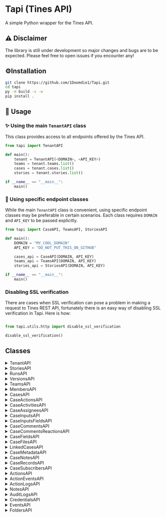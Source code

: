 # Tapi (Tines API)
A simple Python wrapper for the Tines API.

## ⚠ Disclaimer 
The library is still under development so major changes and bugs are to be expected. Please feel free to open issues if you encounter any!

## ⚙️Installation 
```bash
git clone https://github.com/1Doomdie1/Tapi.git
cd tapi
py -m build -s -w
pip install .
```

## 🔄 Usage

### ✨ Using the main `TenantAPI` class
This class provides access to all endpoints offered by the Tines API.

```python
from tapi import TenantAPI

def main():
    tenant = TenantAPI(<DOMAIN>, <API_KEY>)
    teams = tenant.teams.list()
    cases = tenant.cases.list()
    stories = tenant.stories.list()

if __name__ == "__main__":
    main()
```

### 🔧 Using specific endpoint classes
While the main `TenantAPI` class is convenient, using specific endpoint classes may be preferable in certain scenarios. Each class requires `DOMAIN` and `API_KEY` to be passed explicitly.

```python
from tapi import CaseAPI, TeamsAPI, StoriesAPI

def main():
    DOMAIN = "MY_COOL_DOMAIN"
    API_KEY = "DO_NOT_PUT_THIS_ON_GITHUB"

    cases_api = CaseAPI(DOMAIN, API_KEY)
    teams_api = TeamsAPI(DOMAIN, API_KEY)
    stories_api = StoriesAPI(DOMAIN, API_KEY)

if __name__ == "__main__":
    main()
```

### Disabling SSL verification
There are cases when SSL verification can pose a problem in making a request to Tines REST API, fortunately
there is an easy way of disabling SSL verification in Tapi. Here is how:

```python

from tapi.utils.http import disable_ssl_verification

disable_ssl_verification()
```

## Classes

<details>
<summary>TenantAPI</summary>
This class is designed to be used as a "parent" class from which all other endpoints in tines can be accessed.

### Methods

| **Method** | **Description**                        |
|------------|----------------------------------------|
| `info`     | Retries information about the tenant.  |

### Subclasses

| **Path**                | **Class**        | **Description**                   |
|-------------------------|------------------|-----------------------------------|
| `TenantAPI.cases`       | `CaseAPI`        | Manage cases.                     |
| `TenantAPI.teams`       | `TeamsAPI`       | Manage teams.                     |
| `TenantAPI.events`      | `EventsAPI`      | Manage tenant-wide action events. |
| `TenantAPI.stories`     | `StoriesAPI`     | Manage workflows.                 |
| `TenantAPI.folders`     | `FoldersAPI`     | Manage folders.                   |
| `TenantAPI.audit_logs`  | `AuditLogsAPI`   | Pull tenant logs.                 |
| `TenantAPI.credentials` | `CredentialsAPI` | Manage tenant credentials.        |


### Usage:
```python
from json import dumps
from tapi import TenantAPI

def main():
    DOMAIN  = "my-cool-domain-1234"
    API_KEY = "do_not_put_this_on_github_lol"
    
    tenant = TenantAPI(DOMAIN, API_KEY)
    
    cases = tenant.cases.list()
    
    print(dumps(cases, indent = 4))
```
```json5
{
    "body": {
        "cases": [
            {
                "case_id": 1,
                "name": "My Case Name",
                "description": "",
                "status": "OPEN",
                //...[snip]...//
            }
        //...[snip]...//
        ]
    },
    "headers": {...},
    "status_code": ...
}
```

</details>

<details>
<summary>StoriesAPI</summary>
Manage tines workflows.

### Methods

| **Method**     | **Description**                         |
|----------------|-----------------------------------------|
| `create`       | Create story.                           |
| `get`          | Get story details.                      |
| `update`       | Update story details.                   |
| `list`         | List all stories in the tenant or team. |
| `delete`       | Delete story.                           |
| `batch_delete` | Delete multiple stories.                |
| `export`       | Export story.                           |
| `import_`      | Import story.                           |

### Subclasses

| **Path**                           | **Class**          | **Description**              |
|------------------------------------|--------------------|------------------------------|
| `TenantAPI.stories.runs`           | `RunsAPI`          | Manage case runs.            |
| `TenantAPI.stories.notes`          | `NotesAPI`         | Manage case notes.           |
| `TenantAPI.stories.actions`        | `ActionsAPI`       | Manage case actions.         |
| `TenantAPI.stories.versions`       | `VersionsAPI`      | Manage case versions.        |
| `TenantAPI.stories.change_request` | `ChangeRequestAPI` | Manage case change requests. |

### Usage:

```python
from json import dumps
from tapi import StoriesAPI

def main():
    DOMAIN  = "my-cool-domain-1234"
    API_KEY = "do_not_put_this_on_github_lol"
    
    stories_api = StoriesAPI(DOMAIN, API_KEY)
    
    stories = stories_api.list()
    
    print(dumps(stories, indent = 4))
```
```json5
{
    "body": {
        "stories": [
            {
                "name": "Testing",
                "user_id": 1234,
                "description": null,
                "keep_events_for": 604800,
                "disabled": false,
                "priority": false
                //...[snip]...//
            }
        //...[snip]...//
        ]
    },
    "headers": {...},
    "status_code": ...
}
```

</details>

<details>
<summary>RunsAPI</summary>
Manage workflows runs.

### Methods

| **Method** | **Description**                            |
|------------|--------------------------------------------|
| `events`   | Retrieve a list of events for a story run. |
| `list`     | Retrieve a list of story runs.             |

### Subclasses
- **None**

### Usage

```python
from json import dumps
from tapi import RunsAPI

def main():
    DOMAIN  = "my-cool-domain-1234"
    API_KEY = "do_not_put_this_on_github_lol"
    
    story_run_api = RunsAPI(DOMAIN, API_KEY)
    
    runs = story_run_api.list(
        story_id = 1234
    )
    
    print(dumps(runs, indent = 4))
```
```json5
{
    "body": {
        "story_runs": [
            {
                "guid": "1b3087a2-1589-4fb8-8259-d74d38fccfb2",
                "duration": 0,
                "story_id": 1234,
                "start_time": "2025-01-27T21:13:20Z",
                "end_time": "2025-01-27T21:13:20Z",
                "action_count": 1,
                "event_count": 1,
                "story_mode": "LIVE"
            },
            //...[snip]...//
        ]
    },
    "headers": {...},
    "status_code": ...
}
```

</details>

<details>
<summary>VersionsAPI</summary>
Manage stories versions.

### Methods

| **Method** | **Description**                    |
|------------|------------------------------------|
| `create`   | Create a story version.            |
| `get`      | Retrieve a story version.          |
| `update`   | Update a story version.            |
| `list`     | Retrieve a list of story versions. |
| `delete`   | Delete a story version.            |

### Subclasses
- **None**

### Usage:

```python
from json import dumps
from tapi import VersionsAPI

def main():
    DOMAIN  = "my-cool-domain-1234"
    API_KEY = "do_not_put_this_on_github_lol"
    
    story_version_api = VersionsAPI(DOMAIN, API_KEY)
    
    versions = story_version_api.list(
        story_id = 1234
    )
    
    print(dumps(versions, indent = 4))
```
```json5
{
    "body": {
        "story_versions": [
            {
                "id": 69670,
                "name": "",
                "description": "",
                "timestamp": "2025-01-27T21:20:00Z"
            },
            //...[snip]...//
        ],
    },
    "headers": {...},
    "status_code": ...
}
```

</details>

<details>
<summary>TeamsAPI</summary>
Manage tines teams.

### Methods

| **Method** | **Description**                       |
|------------|---------------------------------------|
| `create`   | Create a team in Tines.               |
| `get`      | Retrieve a single team or case group. |
| `update`   | Update a team.                        |
| `list`     | Retrieve a list of teams.             |
| `delete`   | Delete a team or case group.          |

### Subclasses

| **Path**                  | **Class**          | **Description**      |
|---------------------------|--------------------|----------------------|
| `TenantAPI.teams.members` | `MembersAPI`       | Manage team members. |

### Usage:

```python
from json import dumps
from tapi import TeamsAPI

def main():
    DOMAIN  = "my-cool-domain-1234"
    API_KEY = "do_not_put_this_on_github_lol"
    
    teams_api = TeamsAPI(DOMAIN, API_KEY)
    
    teams = teams_api.list()
    
    print(dumps(teams, indent = 4))
```
```json5
{
    "body": {
        "teams": [
            {
                "id": 12345,
                "name": "My Team",
                "groups": []
            },
            //...[snip]...//
        ],
    },
    "headers": {...},
    "status_code": ...
}
```

</details>

<details>
<summary>MembersAPI</summary>
Manage teams members.

### Methods

| **Method**      | **Description**                     |
|-----------------|-------------------------------------|
| `list`          | Retrieve a list of team members.    |
| `remove`        | Remove a user from a team.          |
| `invite`        | Invite a user to join a team.       |
| `resend_invite` | Resend a team invitation to a user. |

### Subclasses
- **None**

### Usage:

```python
from json import dumps
from tapi import MembersAPI

def main():
    DOMAIN  = "my-cool-domain-1234"
    API_KEY = "do_not_put_this_on_github_lol"
    
    members_api = MembersAPI(DOMAIN, API_KEY)
    
    members = members_api.list(team_id = 1234)
    
    print(dumps(members, indent = 4))
```
```json5
{
    "body": {
        "members": [
            {
                "id": 1234,
                "first_name": "John",
                "last_name": "Doe",
                "email": "john@doe.io",
                "is_admin": true,
                "created_at": "2025-01-27T17:33:33Z",
                "last_seen": "2025-02-03T18:42:23Z",
                "invitation_accepted": true,
                "role": "TEAM_ADMIN"
            },
            //...[snip]...//
        ],
    },
    "headers": {...},
    "status_code": ...
}
```

</details>

<details>
<summary>CasesAPI</summary>
Manage tines cases.

### Methods

| **Method** | **Description**           |
|------------|---------------------------|
| `create`   | Create a case.            |
| `get`      | Retrieve a single case.   |
| `download` | Retrieve a PDF of a case. |
| `update`   | Update a case.            |
| `list`     | Retrieve a list of cases. |
| `delete`   | Delete a case.            |

### Subclasses

| **Path**                       | **Class**            | **Description**          |
|--------------------------------|----------------------|--------------------------|
| `TenantAPI.cases.files`        | `CaseFilesAPI`       | Manage case files.       |
| `TenantAPI.cases.notes`        | `CaseNotesAPI`       | Manage case notes.       |
| `TenantAPI.cases.inputs`       | `CaseInputsAPI`      | Manage case inputs.      |
| `TenantAPI.cases.fields`       | `CaseFieldsAPI`      | Manage case fields.      |
| `TenantAPI.cases.linked_cases` | `LinkedCasesAPI`     | Manage linked cases.     |
| `TenantAPI.cases.actions`      | `CaseActionsAPI`     | Manage case actions.     |
| `TenantAPI.cases.records`      | `CaseRecordsAPI`     | Manage case records.     |
| `TenantAPI.cases.comments`     | `CaseCommentsAPI`    | Manage case comments.    |
| `TenantAPI.cases.metadata`     | `CaseMetadataAPI`    | Manage case metadata.    |
| `TenantAPI.cases.assignees`    | `CaseAssigneesAPI`   | Manage case assignees.   |
| `TenantAPI.cases.activities`   | `CaseActivitiesAPI`  | Manage case activities.  |
| `TenantAPI.cases.subscribers`  | `CaseSubscribersAPI` | Manage case subscribers. |

### Usage:

```python
from json import dumps
from tapi import CaseAPI

def main():
    DOMAIN  = "my-cool-domain-1234"
    API_KEY = "do_not_put_this_on_github_lol"
    
    case_api = CaseAPI(DOMAIN, API_KEY)
    
    cases = case_api.list()
    
    print(dumps(cases, indent = 4))
```
```json5
{
    "body": {
        "cases": [
            {
                "case_id": 1,
                "name": "My Case",
                "description": "",
                "status": "OPEN",
                "sub_status": {
                  "id": 38482,
                  "name": "To do"
                },
                //...[snip]...//
            },
        ],
    },
    "headers": {...},
    "status_code": ...
}
```

</details>

<details>
<summary>CaseActionsAPI</summary>
Manage case actions.

### Methods

| **Method**     | **Description**                                      |
|----------------|------------------------------------------------------|
| `create`       | Create a new case action on a specified case.        |
| `get`          | Retrieve a specific case action.                     |
| `update`       | Update an action.                                    |
| `list`         | Retrieve a list of case actions for a specific case. |
| `delete`       | Delete an existing case action.                      |
| `batch_update` | Update the actions on a case                         |

### Subclasses
- **None**

### Usage:

```python
from json import dumps
from tapi import CaseActionsAPI

def main():
    DOMAIN  = "my-cool-domain-1234"
    API_KEY = "do_not_put_this_on_github_lol"
    
    case_actions_api = CaseActionsAPI(DOMAIN, API_KEY)
    
    actions = case_actions_api.list(case_id=1234)
    
    print(dumps(actions, indent = 4))
```
```json5
{
    "body": {
        "case_id": 1234,
        "actions": [
            {
                "id": 29907,
                "url": "https://example.tines.com",
                "label": "Complete request",
                "story_name": null,
                "page_emoji": null,
                "story_emoji": null,
                "action_type": "page",
                "action_text": "Open",
                "created_at": "2025-02-03T18:41:59Z",
                "updated_at": "2025-02-03T18:41:59Z"
            },
            //...[snip]...//
        ],
    },
    "headers": {...},
    "status_code": ...
}
```

</details>

<details>
<summary>CaseActivitiesAPI</summary>
Manage case activities.

### Methods

| **Method** | **Description**                                |
|------------|------------------------------------------------|
| `get`      | Retrieve a single case activity.               |
| `list`     | Retrieve a list of case activities for a case. |

### Subclasses
- **None**

### Usage:

```python
from json import dumps
from tapi import CaseActivitiesAPI

def main():
    DOMAIN  = "my-cool-domain-1234"
    API_KEY = "do_not_put_this_on_github_lol"
    
    case_activities_api = CaseActivitiesAPI(DOMAIN, API_KEY)
    
    activities = case_activities_api.list(case_id=1234)
    
    print(dumps(activities, indent = 4))
```
```json5
{
    "body": {
        "case_id": 26,
        "activities": [
            {
                "id": 591299,
                "activity_type": "COMMENTED",
                "value": "Some random comment",
                "created_at": "2025-01-29T21:39:27Z",
                "user": {
                    "user_id": "6868",
                    "first_name": "John",
                    "last_name": "Doe",
                    "email": "john@doe.io",
                    "avatar_url": "",
                    "is_service_account": false
                },
                "reactions": []
            },
            //...[snip]...//
        ],
    },
    "headers": {...},
    "status_code": ...
}
```

</details>

<details>
<summary>CaseAssigneesAPI</summary>
Manage case assignees.

### Methods

| **Method** | **Description**                         |
|------------|-----------------------------------------|
| `list`     | Retrieve a list of assignees of a case. |

### Subclasses
- **None**

### Usage:

```python
from json import dumps
from tapi import CaseAssigneesAPI

def main():
    DOMAIN  = "my-cool-domain-1234"
    API_KEY = "do_not_put_this_on_github_lol"
    
    case_assignees_api = CaseAssigneesAPI(DOMAIN, API_KEY)
    
    assignees = case_assignees_api.list(case_id=1234)
    
    print(dumps(assignees, indent = 4))
```
```json5
{
    "body": {
        "case_id": 1234,
        "assignees": [...],
        //...[snip]...//
    },
    "headers": {...},
    "status_code": ...
}
```

</details>

<details>
<summary>CaseInputsAPI</summary>
Manage case inputs.

### Methods

| **Method** | **Description**                 |
|------------|---------------------------------|
| `create`   | Create a case input on a team.  |
| `get`      | Returns a case input.           |
| `list`     | Returns a list of case inputs.  |

### Subclasses

| **Path**                 | **Class**             | **Description**     |
|--------------------------|-----------------------|---------------------|
| `TenantAPI.cases.inputs` | `CaseInputsFieldsAPI` | Manage Case Inputs. |

### Usage:

```python
from json import dumps
from tapi import CaseInputsAPI

def main():
    DOMAIN  = "my-cool-domain-1234"
    API_KEY = "do_not_put_this_on_github_lol"
    
    case_inputs_api = CaseInputsAPI(DOMAIN, API_KEY)
    
    inputs = case_inputs_api.list()
    
    print(dumps(inputs, indent = 4))
```
```json5
{
    "body": {
        "case_inputs": [
            {
                "id": 412,
                "name": "Create Case Input Unit Test",
                "key": "create_case_input_unit_test",
                "input_type": "number",
                "validation_type": "none",
                "validation_options": {},
                "team": {
                    "id": 10445,
                    "name": "Collaboration Space"
                },
                "created_at": "2025-01-29T18:07:07Z",
                "updated_at": "2025-01-29T18:07:07Z"
            }
        ],
    },
    "headers": {...},
    "status_code": ...
}
```

</details>

<details>
<summary>CaseInputsFieldsAPI</summary>
Manage case input fields.

### Methods

| **Method** | **Description**                            |
|------------|--------------------------------------------|
| `list`     | Retrieve a list of fields of a case input. |

### Subclasses
- **None**

### Usage:

```python
from json import dumps
from tapi import CaseInputsFieldsAPI

def main():
    DOMAIN  = "my-cool-domain-1234"
    API_KEY = "do_not_put_this_on_github_lol"
    
    case_input_fields_api = CaseInputsFieldsAPI(DOMAIN, API_KEY)
    
    input_fields = case_input_fields_api.list(case_input_id=1234)
    
    print(dumps(input_fields, indent = 4))
```
```json5
{
    "body": {
        "fields": [
            {
                "id": 65221,
                "value": "2",
                "case": {
                    "id": 26
                },
                "case_input": {
                    "id": 412,
                    "name": "Input Name"
                }
            }
        ],
    },
    "headers": {...},
    "status_code": ...
}
```

</details>

<details>
<summary>CaseCommentsAPI</summary>
Manage case comments.

### Methods

| **Method** | **Description**                         |
|------------|-----------------------------------------|
| `create`   | Add a comment to a case.                |
| `get`      | Retrieve a single comment for a case.   |
| `update`   | Update an existing case comment.        |
| `list`     | Retrieve a list of comments for a case. |
| `delete`   | Delete a comment from a case.           |

### Subclasses

| **Path**                             | **Class**                  | **Description**                 |
|--------------------------------------|----------------------------|---------------------------------|
| `TenantAPI.cases.comments.reactions` | `CaseCommentsReactionsAPI` | Manage case comments reactions. |

### Usage:

```python
from json import dumps
from tapi import CaseCommentsAPI

def main():
    DOMAIN  = "my-cool-domain-1234"
    API_KEY = "do_not_put_this_on_github_lol"
    
    case_comments_api = CaseCommentsAPI(DOMAIN, API_KEY)
    
    comments = case_comments_api.list(case_id=1234)
    
    print(dumps(comments, indent = 4))
```
```json5
{
    "body": {
        "case_id": 1234,
        "comments": [
            {
                "id": 591299,
                "activity_type": "COMMENTED",
                "value": "Some Comment",
                "created_at": "2025-01-29T21:39:27Z",
                "user": {
                    "user_id": "6868",
                    "first_name": "John",
                    "last_name": "Doe",
                    "email": "john@doe.io",
                    "avatar_url": "",
                    "is_service_account": false
                },
                "reactions": []
            }
            //...[snip]...//
        ],
    },
    "headers": {...},
    "status_code": ...
}
```

</details>

<details>
<summary>CaseCommentsReactionsAPI</summary>
Manage comments reactions.

### Methods

| **Method** | **Description**                   |
|------------|-----------------------------------|
| `add`      | Add a reaction to a comment.      |
| `remove`   | Remove a reaction from a comment. |


### Subclasses
- **None**

### Usage:

```python
from json             import dumps
from tapi.utils.types import ReactionType
from tapi             import CaseCommentsReactionsAPI


def main():
    DOMAIN = "my-cool-domain-1234"
    API_KEY = "do_not_put_this_on_github_lol"

    comments_reactions_api = CaseCommentsReactionsAPI(DOMAIN, API_KEY)

    reaction = comments_reactions_api.add(
        case_id=1234,
        comment_id=5678,
        value=ReactionType.PLUS_ONE
    )

    print(dumps(reaction, indent=4))
```
```json5
{
    "body": {
        "reactions": [
            {
                "emoji": ":+1:",
                "reactants": [
                    {
                        "user_id": 6866,
                        "user_name": "John Doe",
                        "reacted_at": "2025-02-04T03:40:14+00:00"
                    }
                ]
            }
        ],
    //...[snip]...//
    },
    "headers": {...},
    "status_code": ...
}
```

</details>

<details>
<summary>CaseFieldsAPI</summary>
Manage case fields.

### Methods

| **Method** | **Description**                       |
|------------|---------------------------------------|
| `create`   | Add a field to a case.                |
| `get`      | Retrieve a single field for a case.   |
| `update`   | Update an existing case field.        |
| `list`     | Retrieve a list of fields for a case. |
| `delete`   | Delete a field from a case.           |

### Subclasses
- **None**

### Usage:

```python
from json import dumps
from tapi import CaseFieldsAPI

def main():
    DOMAIN  = "my-cool-domain-1234"
    API_KEY = "do_not_put_this_on_github_lol"
    
    case_fields_api = CaseFieldsAPI(DOMAIN, API_KEY)
    
    case_fields = case_fields_api.list(case_id=1234)
    
    print(dumps(case_fields, indent = 4))
```
```json5
{
    "body": {
        "case_id": 1234,
        "fields": [
            {
                "id": 65221,
                "value": "2",
                "case_input": {
                    "id": 412,
                    "key": "input_name",
                    "name": "Input Name"
                }
            },
            //...[snip]...//
        ],
    },
    "headers": {...},
    "status_code": ...
}
```

</details>

<details>
<summary>CaseFilesAPI</summary>
Manage case files.

### Methods

| **Method** | **Description**                      |
|------------|--------------------------------------|
| `create`   | Attach a file to a case.             |
| `get`      | Retrieve details for a case file.    |
| `list`     | Retrieve a list of files for a case. |
| `delete`   | Delete a file from a case.           |
| `download` | Retrieve a case file attachment.     |

### Subclasses
- **None**

### Usage:

```python
from json import dumps
from tapi import CaseFilesAPI

def main():
    DOMAIN  = "my-cool-domain-1234"
    API_KEY = "do_not_put_this_on_github_lol"
    
    case_files_api = CaseFilesAPI(DOMAIN, API_KEY)
    
    files = case_files_api.list(case_id=1234)
    
    print(dumps(files, indent = 4))
```
```json5
{
    "body": {
        "files": [
            {
                "id": 592294,
                "activity_type": "FILE_ATTACHED_AND_COMMENTED",
                "value": "Testing comment",
                "file": {
                    "filename": "My File",
                    "url": "https://my-cool-domain-1234.tines.com/api/v2/cases/1234/files/592294/download"
                },
                "created_at": "2025-02-01T22:14:36Z",
                "user": {
                    "user_id": "6868",
                    "first_name": "john",
                    "last_name": "doe",
                    "email": "john@doe.io",
                    "avatar_url": "",
                    "is_service_account": false
                },
                "reactions": []
            },
            //...[snip]...//
        ],
        //...[snip]...//
    },
    "headers": {...},
    "status_code": ...
}
```

</details>

<details>
<summary>LinkedCasesAPI</summary>
Manage linked cases.

### Methods

| **Method**     | **Description**                                        |
|----------------|--------------------------------------------------------|
| `create`       | Link two cases together by creating a new case link.   |
| `list`         | Retrieve the linked cases for a case.                  |
| `delete`       | Unlink two cases by deleting a case link.              |
| `batch_create` | Batch link cases together by creating a new case link. |

### Subclasses
- **None**

### Usage:

```python
from json import dumps
from tapi import LinkedCasesAPI

def main():
    DOMAIN  = "my-cool-domain-1234"
    API_KEY = "do_not_put_this_on_github_lol"
    
    link_case_api = LinkedCasesAPI(DOMAIN, API_KEY)
    
    linked_cases = link_case_api.list(case_id=1234)
    
    print(dumps(linked_cases, indent = 4))
```
```json5
{
    "body": {
        "case_id": 1234,
        "name": "Action Testing Case",
        "linked_cases": [
            {
                "case_id": 58,
                "name": "Case 2 link"
            }
        ],
        //...[snip]...//
    },
    "headers": {...},
    "status_code": ...
}
```

</details>

<details>
<summary>CaseMetadataAPI</summary>
Manage case metadata.

### Methods

| **Method**     | **Description**                                                 |
|----------------|-----------------------------------------------------------------|
| `create`       | Create new metadata key-value pairs for a specified case.       |
| `get`          | Retrieve a specific key-value pair from the metadata of a case. |
| `update`       | Update metadata key-value pairs for a case.                     |
| `list`         | Retrieve the metadata from a case.                              |
| `delete`       | Delete existing metadata key-value pairs in a case.             |

### Subclasses
- **None**

### Usage:

```python
from json import dumps
from tapi import CaseMetadataAPI

def main():
    DOMAIN  = "my-cool-domain-1234"
    API_KEY = "do_not_put_this_on_github_lol"
    
    case_metadata_api = CaseMetadataAPI(DOMAIN, API_KEY)
    
    metadata = case_metadata_api.list(case_id=1234)
    
    print(dumps(metadata, indent = 4))
```
```json5
{
    "body": {
        "case_id": 1234,
        "metadata": {
            "name": "John Doe",
        }
    },
    "headers": {...},
    "status_code": ...
}
```

</details>

<details>
<summary>CaseNotesAPI</summary>
Manage case notes.

### Methods

| **Method**     | **Description**                      |
|----------------|--------------------------------------|
| `create`       | Add a note to a case.                |
| `get`          | Retrieve a single note for a case.   |
| `update`       | Update an existing case note.        |
| `list`         | Retrieve a list of notes for a case. |
| `delete`       | Delete a note from a case.           |

### Subclasses
- **None**

### Usage:

```python
from json import dumps
from tapi import CaseNotesAPI

def main():
    DOMAIN  = "my-cool-domain-1234"
    API_KEY = "do_not_put_this_on_github_lol"
    
    case_notes_api = CaseNotesAPI(DOMAIN, API_KEY)
    
    notes = case_notes_api.list(case_id=1234)
    
    print(dumps(notes, indent = 4))
```
```json5
{
    "body": {
        "case_id": 1234,
        "notes": [
            {
                "id": 87,
                "title": "My Note",
                "content": "This is a very helpful note, as you can see",
                "color": "blue",
                "author": {
                    "user_id": "6868",
                    "first_name": "john",
                    "last_name": "doe",
                    "email": "john@doe.io",
                    "avatar_url": "",
                    "is_service_account": false
                },
                "created_at": "2025-02-02T20:58:53Z",
                "updated_at": "2025-02-02T20:58:53Z"
            },
            //...[snip]...//
        ],
        //...[snip]...//
    },
    "headers": {...},
    "status_code": ...
}
```

</details>

<details>
<summary>CaseRecordsAPI</summary>
Manage case records.

### Methods

| **Method**     | **Description**                                |
|----------------|------------------------------------------------|
| `create`       | Add an existing record to a case.              |
| `get`          | Retrieve a single record attached to a case.   |
| `list`         | Retrieve a list of records attached to a case. |
| `delete`       | Remove a record from a case.                   |

### Subclasses
- **None**

### Usage:

```python
from json import dumps
from tapi import CaseRecordsAPI

def main():
    DOMAIN  = "my-cool-domain-1234"
    API_KEY = "do_not_put_this_on_github_lol"
    
    case_records_api = CaseRecordsAPI(DOMAIN, API_KEY)
    
    records = case_records_api.list(case_id=1234)
    
    print(dumps(records, indent = 4))
```
```json5
{
    "body": {
        "case_id": 1234,
        "records": [
            {
                "record_type_id": 1419,
                "record_type_name": "My Record Type",
                "record_type_record_results": [...]
            },
            //...[snip]...//
        ],
        //...[snip]...//
    },
    "headers": {...},
    "status_code": ...
}
```

</details>

<details>
<summary>CaseSubscribersAPI</summary>
Manage case records.

### Methods

| **Method**     | **Description**                           |
|----------------|-------------------------------------------|
| `create`       | Subscribe to a case.                      |
| `list`         | Retrieve a list of subscribers of a case. |
| `delete`       | Unsubscribe from a case.                  |
| `batch_create` | Batch subscribe users to a case.          |

### Subclasses
- **None**

### Usage:

```python
from json import dumps
from tapi import CaseSubscribersAPI

def main():
    DOMAIN  = "my-cool-domain-1234"
    API_KEY = "do_not_put_this_on_github_lol"
    
    case_subs_api = CaseSubscribersAPI(DOMAIN, API_KEY)
    
    subscribers = case_subs_api.list(case_id=1234)
    
    print(dumps(subscribers, indent = 4))
```
```json5
{
    "body": {
        "case_id": 1234,
        "subscribers": [
            {
                "user_id": "6866",
                "first_name": "John",
                "last_name": "Doe",
                "email": "john@doe.io",
                "avatar_url": "https://www.gravatar.com/avatar/aaaabbbbccccddddeeeeffffgggghhhh",
                "id": 2231
            }
        ],
        //...[snip]...//
    },
    "headers": {...},
    "status_code": ...
}
```

</details>

<details>
<summary>ActionsAPI</summary>
Manage actions.

### Methods

| **Method**     | **Description**                        |
|----------------|----------------------------------------|
| `create`       | Create action.                         |
| `get`          | Retrieve details of a specific action. |
| `update`       | Update an action.                      |
| `list`         | Retrieve a list of actions.            |
| `delete`       | Delete a specific action.              |
| `clear_memory` | Clears action memory.                  |

### Subclasses

| **Path**                           | **Class**         | **Description**       |
|------------------------------------|-------------------|-----------------------|
| `TenantAPI.stories.actions.logs`   | `ActionLogsAPI`   | Manage action logs.   |
| `TenantAPI.stories.actions.events` | `ActionEventsAPI` | Manage action events. |


### Usage:

```python
from json import dumps
from tapi import ActionsAPI

def main():
    DOMAIN  = "my-cool-domain-1234"
    API_KEY = "do_not_put_this_on_github_lol"
    
    actions_api = ActionsAPI(DOMAIN, API_KEY)
    
    actions = actions_api.list(story_id=1234)
    
    print(dumps(actions, indent = 4))
```
```json5
{
    "body": {
        "agents": [
            {
                "id": 111111,
                "type": "Agents::EventTransformationAgent",
                "user_id": 6866,
                "options": {
                    "mode": "message_only",
                    "loop": false,
                    "payload": {
                        "message": "This is an automatically generated message from Tines"
                    }
                },
                "name": "My Action"
                //...[snip]...//
            }
        ],
        //...[snip]...//
    },
    "headers": {...},
    "status_code": ...
}
```

</details>

<details>
<summary>ActionEventsAPI</summary>
Manage action events.

### Methods

| **Method**     | **Description**                                          |
|----------------|----------------------------------------------------------|
| `list`         | Retrieve a list of events emitted by a specified action. |
| `delete`       | Delete all events emitted by a specific action.          |

### Subclasses
- **None**

### Usage:

```python
from json import dumps
from tapi import ActionEventsAPI

def main():
    DOMAIN  = "my-cool-domain-1234"
    API_KEY = "do_not_put_this_on_github_lol"
    
    action_events_api = ActionEventsAPI(DOMAIN, API_KEY)
    
    events = action_events_api.list(action_id=1234)
    
    print(dumps(events, indent = 4))
```
```json5
{
    "body": {
        "agents":[...],
        //...[snip]...//
    },
    "headers": {...},
    "status_code": ...
}
```

</details>

<details>
<summary>ActionLogsAPI</summary>
Manage action logs.

### Methods

| **Method**     | **Description**                               |
|----------------|-----------------------------------------------|
| `list`         | List all logs emitted by a specific action.   |
| `delete`       | Delete all logs emitted by a specific action. |

### Subclasses
- **None**

### Usage:

```python
from json import dumps
from tapi import ActionLogsAPI

def main():
    DOMAIN  = "my-cool-domain-1234"
    API_KEY = "do_not_put_this_on_github_lol"
    
    action_logs_api = ActionLogsAPI(DOMAIN, API_KEY)
    
    logs = action_logs_api.list(action_id=1234)
    
    print(dumps(logs, indent = 4))
```
```json5
{
    "body": {
        "action_logs":[...],
        //...[snip]...//
    },
    "headers": {...},
    "status_code": ...
}
```

</details>

<details>
<summary>NotesAPI</summary>
Manage story notes.

### Methods

| **Method** | **Description**                  |
|------------|----------------------------------|
| `create`   | Create a note on the storyboard. |
| `get`      | Retrieve a note.                 |
| `update`   | Update a note.                   |
| `list`     | List notes.                      |
| `delete`   | Delete a note.                   |

### Subclasses
- **None**

### Usage:

```python
from json import dumps
from tapi import NotesAPI

def main():
    DOMAIN  = "my-cool-domain-1234"
    API_KEY = "do_not_put_this_on_github_lol"
    
    notes_api = NotesAPI(DOMAIN, API_KEY)
    
    notes = notes_api.list()
    
    print(dumps(notes, indent = 4))
```
```json5
{
    "body": {
        "annotations":[...],
        //...[snip]...//
    },
    "headers": {...},
    "status_code": ...
}
```

</details>

<details>
<summary>AuditLogsAPI</summary>
Pull tenant audit logs.

### Methods

| **Method** | **Description**                                              |
|------------|--------------------------------------------------------------|
| `list`     | Returns a list of audit logs gathered from the Tines tenant. |

### Subclasses
- **None**

### Usage:

```python
from json             import dumps
from tapi             import AuditLogsAPI
from tapi.utils.types import AuditLogType


def main():
    DOMAIN = "my-cool-domain-1234"
    API_KEY = "do_not_put_this_on_github_lol"

    audit_logs_api = AuditLogsAPI(DOMAIN, API_KEY)

    logs = audit_logs_api.list(
        operation_name=[
            AuditLogType.STORY_CREATION
        ]
    )

    print(dumps(logs, indent=4))
```
```json5
{
    "body": {
        "audit_logs":[...],
        //...[snip]...//
    },
    "headers": {...},
    "status_code": ...
}
```

</details>


<details>
<summary>CredentialsAPI</summary>
Manage tenant credentials

### Methods

| **Method**             | **Description**                    |
|------------------------|------------------------------------|
| `get`                  | Retrieve a credential.             |
| `update`               | Update a credential.               |
| `list`                 | Retrieve a list of credentials.    |
| `delete`               | Delete a credential.               |
| `create_aws`           | Create a AWS credential.           |
| `create_http_request`  | Create a HTTP Request credential.  |
| `create_jwt`           | Create a JWT credential.           |
| `create_mtls`          | Create a MTLS credential.          |
| `create_multi_request` | Create a Multi Request credential. |
| `create_oauth`         | Create a OAUTH credential.         |
| `create_text`          | Create a TEXT credential.          |

### Subclasses
- **None**

### Usage:

```python
from json import dumps
from tapi import CredentialsAPI


def main():
    DOMAIN = "my-cool-domain-1234"
    API_KEY = "do_not_put_this_on_github_lol"

    credentials_api = CredentialsAPI(DOMAIN, API_KEY)

    creds = credentials_api.list()

    print(dumps(creds, indent=4))
```
```json5
{
    "body": {
        "user_credentials":[...],
        //...[snip]...//
    },
    "headers": {...},
    "status_code": ...
}
```

</details>


<details>
<summary>EventsAPI</summary>
Manage tenant-wide action events

### Methods

| **Method** | **Description**            |
|------------|----------------------------|
| `get`      | Retrieve an event.         |
| `list`     | Retrieve a list of events. |
| `re_emit`  | Re‑emit an event.          |

### Subclasses
- **None**

### Usage:

```python
from json import dumps
from tapi import EventsAPI


def main():
    DOMAIN = "my-cool-domain-1234"
    API_KEY = "do_not_put_this_on_github_lol"

    events_api = EventsAPI(DOMAIN, API_KEY)

    events = events_api.list()

    print(dumps(events, indent=4))
```
```json5
{
    "body": {
        "events":[...],
        //...[snip]...//
    },
    "headers": {...},
    "status_code": ...
}
```

</details>


<details>
<summary>FoldersAPI</summary>
Manage folders

### Methods

| **Method** | **Description**             |
|------------|-----------------------------|
| `create`   | Create a folder.            |
| `get`      | Retrieve a single folder.   |
| `udpate`   | Update a folder.            |
| `list`     | Retrieve a list of folders. |
| `delete`   | Delete a folder.            |

### Subclasses
- **None**

### Usage:

```python
from json import dumps
from tapi import FoldersAPI


def main():
    DOMAIN = "my-cool-domain-1234"
    API_KEY = "do_not_put_this_on_github_lol"

    folders_api = FoldersAPI(DOMAIN, API_KEY)

    folders = folders_api.list()

    print(dumps(folders, indent=4))
```
```json5
{
    "body": {
        "folders":[...],
        //...[snip]...//
    },
    "headers": {...},
    "status_code": ...
}
```

</details>